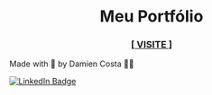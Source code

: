 <h1 align="center">Meu Portfólio</h1>
<h3 align="center"><a href="https://mienblack.github.io/portfolio/" target="_blank"><strong>[ VISITE ]</strong></a></h3>

Made with 💟 by Damien Costa ✌🏿

<a href="https://www.linkedin.com/in/damien-costa/" target="_blank">![LinkedIn Badge](https://img.shields.io/badge/-Damien_Costa-blue?style=flat-square&logo=Linkedin&logoColor=white&link=https://www.linkedin.com/in/damien-costa-969953164/)
